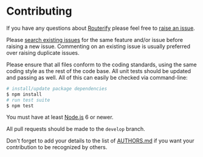 # Contributing

If you have any questions about [Routerify](https://github.com/NotNinja/routerify) please feel free to
[raise an issue](https://github.com/NotNinja/routerify/issues/new).

Please [search existing issues](https://github.com/NotNinja/routerify/issues) for the same feature and/or issue before
raising a new issue. Commenting on an existing issue is usually preferred over raising duplicate issues.

Please ensure that all files conform to the coding standards, using the same coding style as the rest of the code base.
All unit tests should be updated and passing as well. All of this can easily be checked via command-line:

``` bash
# install/update package dependencies
$ npm install
# run test suite
$ npm test
```

You must have at least [Node.js](https://nodejs.org) 6 or newer.

All pull requests should be made to the `develop` branch.

Don't forget to add your details to the list of
[AUTHORS.md](https://github.com/NotNinja/routerify/blob/master/AUTHORS.md) if you want your contribution to be
recognized by others.
